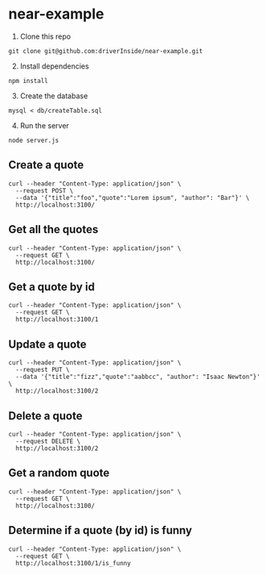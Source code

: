 # near-example

1. Clone this repo
```
git clone git@github.com:driverInside/near-example.git
```

2. Install dependencies
```
npm install
```

3. Create the database
```
mysql < db/createTable.sql
```

4. Run the server
```
node server.js
```

## Create a quote
```
curl --header "Content-Type: application/json" \
  --request POST \
  --data '{"title":"foo","quote":"Lorem ipsum", "author": "Bar"}' \
  http://localhost:3100/
```

## Get all the quotes
```
curl --header "Content-Type: application/json" \
  --request GET \
  http://localhost:3100/
```

## Get a quote by id
```
curl --header "Content-Type: application/json" \
  --request GET \
  http://localhost:3100/1
```

## Update a quote
```
curl --header "Content-Type: application/json" \
  --request PUT \
  --data '{"title":"fizz","quote":"aabbcc", "author": "Isaac Newton"}' \
  http://localhost:3100/2
```

## Delete a quote
```
curl --header "Content-Type: application/json" \
  --request DELETE \
  http://localhost:3100/2
```

## Get a random quote
```
curl --header "Content-Type: application/json" \
  --request GET \
  http://localhost:3100/
```

## Determine if a quote (by id) is funny
```
curl --header "Content-Type: application/json" \
  --request GET \
  http://localhost:3100/1/is_funny
```